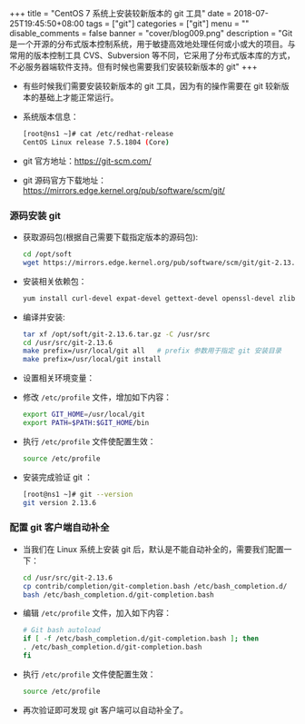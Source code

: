 +++
title = "CentOS 7 系统上安装较新版本的 git 工具"
date = 2018-07-25T19:45:50+08:00
tags = ["git"]
categories = ["git"]
menu = ""
disable_comments = false
banner = "cover/blog009.png"
description = "Git 是一个开源的分布式版本控制系统，用于敏捷高效地处理任何或小或大的项目。与常用的版本控制工具 CVS、Subversion 等不同，它采用了分布式版本库的方式，不必服务器端软件支持。但有时候也需要我们安装较新版本的 git"
+++

- 有些时候我们需要安装较新版本的 git 工具，因为有的操作需要在 git 较新版本的基础上才能正常运行。
- 系统版本信息：
  
    ```bash
    [root@ns1 ~]# cat /etc/redhat-release 
    CentOS Linux release 7.5.1804 (Core)
    ```

- git 官方地址：<https://git-scm.com/>
- git 源码官方下载地址：<https://mirrors.edge.kernel.org/pub/software/scm/git/>

### 源码安装 git
- 获取源码包(根据自己需要下载指定版本的源码包):
  
    ```bash
    cd /opt/soft
    wget https://mirrors.edge.kernel.org/pub/software/scm/git/git-2.13.6.tar.gz
    ```
  
- 安装相关依赖包：

    ```bash
    yum install curl-devel expat-devel gettext-devel openssl-devel zlib-devel gcc perl-ExtUtils-MakeMaker openssh-clients -y
    ```
 
- 编译并安装:

    ```bash
    tar xf /opt/soft/git-2.13.6.tar.gz -C /usr/src
    cd /usr/src/git-2.13.6
    make prefix=/usr/local/git all   # prefix 参数用于指定 git 安装目录
    make prefix=/usr/local/git install
    ```

- 设置相关环境变量：
- 修改 `/etc/profile` 文件，增加如下内容：

    ```bash
    export GIT_HOME=/usr/local/git
    export PATH=$PATH:$GIT_HOME/bin
    ```

- 执行 `/etc/profile` 文件使配置生效：

    ```bash
    source /etc/profile
    ```
- 安装完成验证 git ：

    ```bash
    [root@ns1 ~]# git --version 
    git version 2.13.6
    ```

### 配置 git 客户端自动补全
- 当我们在 Linux 系统上安装 git 后，默认是不能自动补全的，需要我们配置一下：

    ```bash
    cd /usr/src/git-2.13.6
    cp contrib/completion/git-completion.bash /etc/bash_completion.d/
    bash /etc/bash_completion.d/git-completion.bash
    ```

- 编辑 `/etc/profile` 文件，加入如下内容：

    ```bash
    # Git bash autoload
    if [ -f /etc/bash_completion.d/git-completion.bash ]; then
    . /etc/bash_completion.d/git-completion.bash
    fi
    ```

- 执行 `/etc/profile` 文件使配置生效：

    ```bash
    source /etc/profile
    ```

- 再次验证即可发现 git 客户端可以自动补全了。